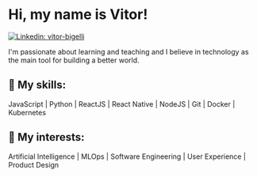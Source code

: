 # Hi, my name is Vitor! 

[![Linkedin: vitor-bigelli](https://img.shields.io/badge/-Vitor%20Bigelli-blue?style=flat-square&logo=Linkedin&logoColor=white&link=https://www.linkedin.com/in/vitor-bigelli/)](https://www.linkedin.com/in/vitor-bigelli/) 

I'm passionate about learning and teaching and I believe in technology as the main tool for building a better world.  

## :hammer: My skills: </h4> 
JavaScript | Python | ReactJS | React Native | NodeJS | Git | Docker | Kubernetes 

## :dart: My interests:
Artificial Intelligence | MLOps | Software Engineering | User Experience | Product Design 

